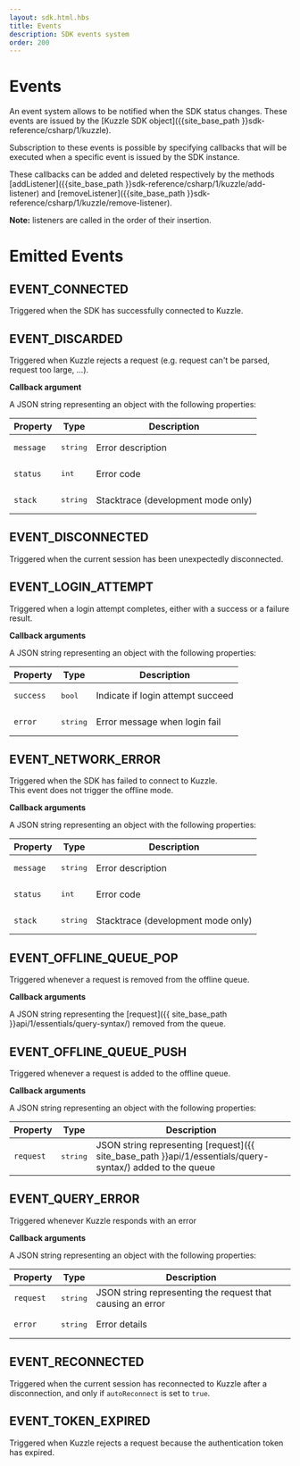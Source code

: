 ```yaml
---
layout: sdk.html.hbs
title: Events
description: SDK events system
order: 200
---
```


# Events

An event system allows to be notified when the SDK status changes. These events are issued by the [Kuzzle SDK object]({{site_base_path }}sdk-reference/csharp/1/kuzzle).

Subscription to these events is possible by specifying callbacks that will be executed when a specific event is issued by the SDK instance.  

These callbacks can be added and deleted respectively by the methods [addListener]({{site_base_path }}sdk-reference/csharp/1/kuzzle/add-listener) and [removeListener]({{site_base_path }}sdk-reference/csharp/1/kuzzle/remove-listener).

**Note:** listeners are called in the order of their insertion.

# Emitted Events

## EVENT_CONNECTED

Triggered when the SDK has successfully connected to Kuzzle.

## EVENT_DISCARDED

Triggered when Kuzzle rejects a request (e.g. request can't be parsed, request too large, ...).

**Callback argument**

A JSON string representing an object with the following properties:

| Property   | Type    | Description       |
| ---------- | ------- | ----------------- |
| `message` | <pre>string</pre> | Error description |
| `status` | <pre>int</pre> | Error code |
| `stack` | <pre>string</pre> | Stacktrace (development mode only) |

## EVENT_DISCONNECTED

Triggered when the current session has been unexpectedly disconnected.

## EVENT_LOGIN_ATTEMPT

Triggered when a login attempt completes, either with a success or a failure result.

**Callback arguments**

A JSON string representing an object with the following properties:

| Property   | Type    | Description       |
| ---------- | ------- | ----------------- |
| `success` | <pre>bool</pre> | Indicate if login attempt succeed |
| `error` | <pre>string</pre> | Error message when login fail |

## EVENT_NETWORK_ERROR

Triggered when the SDK has failed to connect to Kuzzle.  
This event does not trigger the offline mode.  

**Callback arguments**

A JSON string representing an object with the following properties:

| Property   | Type    | Description       |
| ---------- | ------- | ----------------- |
| `message` | <pre>string</pre> | Error description |
| `status` | <pre>int</pre> | Error code |
| `stack` | <pre>string</pre> | Stacktrace (development mode only) |

## EVENT_OFFLINE_QUEUE_POP

Triggered whenever a request is removed from the offline queue.

**Callback arguments**

A JSON string representing the [request]({{ site_base_path }}api/1/essentials/query-syntax/) removed from the queue.

## EVENT_OFFLINE_QUEUE_PUSH

Triggered whenever a request is added to the offline queue.

**Callback arguments**

A JSON string representing an object with the following properties:

| Property   | Type    | Description       |
| ---------- | ------- | ----------------- |
| `request` | <pre>string</pre> | JSON string representing [request]({{ site_base_path }}api/1/essentials/query-syntax/) added to the queue |    

## EVENT_QUERY_ERROR

Triggered whenever Kuzzle responds with an error

**Callback arguments**

A JSON string representing an object with the following properties:

| Property   | Type    | Description       |
| ---------- | ------- | ----------------- |
| `request` | <pre>string</pre> | JSON string representing the request that causing an error |    
| `error` | <pre>string</pre> | Error details |    

## EVENT_RECONNECTED

Triggered when the current session has reconnected to Kuzzle after a disconnection, and only if ``autoReconnect`` is set to ``true``.

## EVENT_TOKEN_EXPIRED

Triggered when Kuzzle rejects a request because the authentication token has expired.
